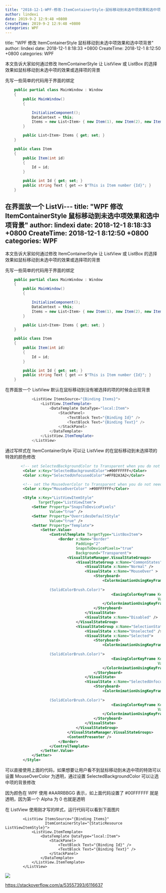 ```yaml
---
title: "2018-12-1-WPF-修改-ItemContainerStyle-鼠标移动到未选中项效果和选中项背景"
author: lindexi
date: 2019-9-2 12:9:48 +0800
CreateTime: 2019-9-2 12:9:48 +0800
categories: WPF
---
```


title: "WPF 修改 ItemContainerStyle 鼠标移动到未选中项效果和选中项背景"
author: lindexi
date: 2018-12-1 8:18:33 +0800
CreateTime: 2018-12-1 8:12:50 +0800
categories: WPF

<!--more-->



本文告诉大家如何通过修改 ItemContainerStyle 让 ListView 或 ListBox 的选择效果如鼠标移动到未选中项的效果或选择项的背景

<!--more-->


<!-- csdn -->

先写一些简单的代码用于界面的绑定

```csharp
    public partial class MainWindow : Window
    {
        public MainWindow()
        {

            InitializeComponent();
            DataContext = this;
            Items = new List<Item> { new Item(1), new Item(2), new Item(3) };
        }

        public List<Item> Items { get; set; }
    }

    public class Item
    {
        public Item(int id)
        {
            Id = id;
        }

        public int Id { get; set; }
        public string Text { get => $"This is Item number {Id}"; }
    }
```

在界面放一个 ListVi---
title: "WPF 修改 ItemContainerStyle 鼠标移动到未选中项效果和选中项背景"
author: lindexi
date: 2018-12-1 8:18:33 +0800
CreateTime: 2018-12-1 8:12:50 +0800
categories: WPF
---

本文告诉大家如何通过修改 ItemContainerStyle 让 ListView 或 ListBox 的选择效果如鼠标移动到未选中项的效果或选择项的背景

<!--more-->


<!-- csdn -->

先写一些简单的代码用于界面的绑定

```csharp
    public partial class MainWindow : Window
    {
        public MainWindow()
        {

            InitializeComponent();
            DataContext = this;
            Items = new List<Item> { new Item(1), new Item(2), new Item(3) };
        }

        public List<Item> Items { get; set; }
    }

    public class Item
    {
        public Item(int id)
        {
            Id = id;
        }

        public int Id { get; set; }
        public string Text { get => $"This is Item number {Id}"; }
    }
```

在界面放一个 ListView 默认在鼠标移动到没有被选择的项的时候会出现背景

```csharp
            <ListView ItemsSource="{Binding Items}">
                <ListView.ItemTemplate>
                    <DataTemplate DataType="local:Item">
                        <StackPanel>
                            <TextBlock Text="{Binding Id}" />
                            <TextBlock Text="{Binding Text}" />
                        </StackPanel>
                    </DataTemplate>
                </ListView.ItemTemplate>
            </ListView>
```

通过写样式在 ItemContainerStyle 可以让 ListView 的在鼠标移动到未选择项的特效的颜色修改

```xml
       <!-- set SelectedBackgroundColor to Transparent when you do not need the background in selected items -->
        <Color x:Key="SelectedBackgroundColor">#00FFFFFF</Color>
        <Color x:Key="SelectedUnfocusedColor">#FFB2A3A2</Color>

        <!-- set the MouseOverColor to Transparent when you do not need the effect in the unselected items -->
        <Color x:Key="MouseOverColor" >#00FFFFFF</Color>

        <Style x:Key="ListViewItemStyle"
               TargetType="ListViewItem">
            <Setter Property="SnapsToDevicePixels"
                    Value="true" />
            <Setter Property="OverridesDefaultStyle"
                    Value="true" />
            <Setter Property="Template">
                <Setter.Value>
                    <ControlTemplate TargetType="ListBoxItem">
                        <Border x:Name="Border"
                                Padding="2"
                                SnapsToDevicePixels="true"
                                Background="Transparent">
                            <VisualStateManager.VisualStateGroups>
                                <VisualStateGroup x:Name="CommonStates">
                                    <VisualState x:Name="Normal" />
                                    <VisualState x:Name="MouseOver" >
                                        <Storyboard>
                                            <ColorAnimationUsingKeyFrames Storyboard.TargetName="Border"
                                                                          Storyboard.TargetProperty="(Panel.Background).
                    (SolidColorBrush.Color)">
                                                <EasingColorKeyFrame KeyTime="0"
                                                                     Value="{StaticResource MouseOverColor}" />
                                            </ColorAnimationUsingKeyFrames>
                                        </Storyboard>
                                    </VisualState>
                                    <VisualState x:Name="Disabled" />
                                </VisualStateGroup>
                                <VisualStateGroup x:Name="SelectionStates">
                                    <VisualState x:Name="Unselected" />
                                    <VisualState x:Name="Selected">
                                        <Storyboard>
                                            <ColorAnimationUsingKeyFrames Storyboard.TargetName="Border"
                                                                          Storyboard.TargetProperty="(Panel.Background).
                    (SolidColorBrush.Color)">
                                                <EasingColorKeyFrame KeyTime="0"
                                                                     Value="{StaticResource SelectedBackgroundColor}" />
                                            </ColorAnimationUsingKeyFrames>
                                        </Storyboard>
                                    </VisualState>
                                    <VisualState x:Name="SelectedUnfocused">
                                        <Storyboard>
                                            <ColorAnimationUsingKeyFrames Storyboard.TargetName="Border"
                                                                          Storyboard.TargetProperty="(Panel.Background).
                    (SolidColorBrush.Color)">
                                                <EasingColorKeyFrame KeyTime="0"
                                                                     Value="{StaticResource SelectedUnfocusedColor}" />
                                            </ColorAnimationUsingKeyFrames>
                                        </Storyboard>
                                    </VisualState>
                                </VisualStateGroup>
                            </VisualStateManager.VisualStateGroups>
                            <ContentPresenter />
                        </Border>
                    </ControlTemplate>
                </Setter.Value>
            </Setter>
        </Style>
```

可以直接使用上面的代码，如果想要让用户看不到鼠标移动到未选中项的特效可以设置 MouseOverColor 为透明，通过设置 SelectedBackgroundColor 可以让选中项的背景修改

因为颜色在 WPF 使用 #AARRBBGG 表示，如上面代码设置了 #00FFFFFF 就是透明，因为第一个 Alpha 为 0 也就是透明

在 ListView 使用刚才写的样式，运行代码可以看到下面图片

```
        <ListView ItemsSource="{Binding Items}"
                  ItemContainerStyle="{StaticResource ListViewItemStyle}">
            <ListView.ItemTemplate>
                <DataTemplate DataType="local:Item">
                    <StackPanel>
                        <TextBlock Text="{Binding Id}" />
                        <TextBlock Text="{Binding Text}" />
                    </StackPanel>
                </DataTemplate>
            </ListView.ItemTemplate>
        </ListView>
```

<!-- ![](image/WPF 修改 ItemContainerStyle 鼠标移动到未选中项效果和选中项背景/WPF 修改 ItemContainerStyle 鼠标移动到未选中项效果和选中项背景0.png) -->

![](http://image.acmx.xyz/lindexi%2F201812181736802)

https://stackoverflow.com/a/53557393/6116637

